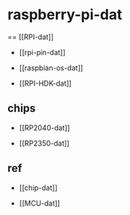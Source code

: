 
# raspberry-pi-dat

== [[RPI-dat]]



- [[rpi-pin-dat]]

- [[raspbian-os-dat]]

- [[RPI-HDK-dat]]


## chips 

- [[RP2040-dat]] 

- [[RP2350-dat]]

## ref 

- [[chip-dat]]

- [[MCU-dat]]